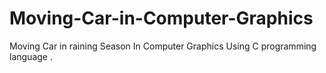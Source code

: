 # Moving-Car-in-Computer-Graphics
Moving Car in raining Season In Computer Graphics Using C programming language .
